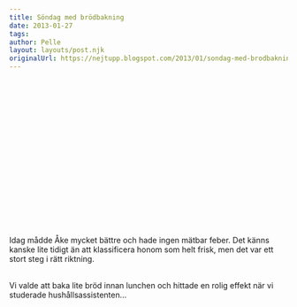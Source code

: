 ```yaml
---
title: Söndag med brödbakning
date: 2013-01-27
tags: 	
author: Pelle
layout: layouts/post.njk
originalUrl: https://nejtupp.blogspot.com/2013/01/sondag-med-brodbakning.html
---
```


<div class="separator" style="clear: both; text-align: center;"><object id="BLOG_video-f2b824a65fddecd9" class="BLOG_video_class" contentid="f2b824a65fddecd9" width="320" height="266"></object></div><br>Idag mådde Åke mycket bättre och hade ingen mätbar feber. Det känns kanske lite tidigt än att klassificera honom som helt frisk, men det var ett stort steg i rätt riktning.
<br><br>

Vi valde att baka lite bröd innan lunchen och hittade en rolig effekt när vi studerade hushållsassistenten...

